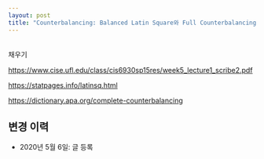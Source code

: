 ```yaml
---
layout: post
title: "Counterbalancing: Balanced Latin Square와 Full Counterbalancing의 차이"
---
```

<br>
채우기

https://www.cise.ufl.edu/class/cis6930sp15res/week5_lecture1_scribe2.pdf

https://statpages.info/latinsq.html

https://dictionary.apa.org/complete-counterbalancing
<br>

## 변경 이력
* 2020년 5월 6일: 글 등록
